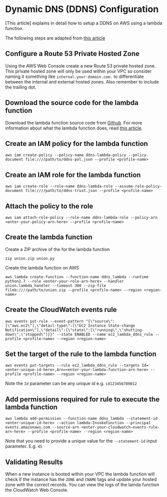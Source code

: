 # Dynamic DNS (DDNS) Configuration

[This article] explains in detail how to setup a DDNS on AWS using a lambda function.

The following steps are adapted from [this article](https://aws.amazon.com/blogs/compute/building-a-dynamic-dns-for-route-53-using-cloudwatch-events-and-lambda/)

## Configure a Route 53 Private Hosted Zone

Using the AWS Web Console create a new Route 53 private hosted zone. This private hosted zone will only be used within your VPC so consider naming it something like `internal.your-domain.com.` to differentiate between the internal and external hosted zones. Also remember to include the trailing dot.

## Download the source code for the lambda function

Download the lambda function source code from [Github](https://github.com/awslabs/aws-lambda-ddns-function). For more information about what the lambda function does, read [this article](https://aws.amazon.com/blogs/compute/building-a-dynamic-dns-for-route-53-using-cloudwatch-events-and-lambda/).

## Create an IAM policy for the lambda function

```
aws iam create-policy --policy-name ddns-lambda-policy --policy-document file:////path/to/ddns-pol.json --profile <profile-name>
```

## Create an IAM role for the lambda function

```
aws iam create-role --role-name ddns-lambda-role --assume-role-policy-document file:////path/to/ddns-trust.json --profile <profile-name>
```

## Attach the policy to the role

```
aws iam attach-role-policy --role-name ddns-lambda-role --policy-arn <enter-your-policy-arn-here> --profile <profile-name>
```

## Create the lambda function

Create a ZIP archive of the for the lambda function

```
zip union.zip union.py
```

Create the lambda function on AWS

```
aws lambda create-function --function-name ddns_lambda --runtime python2.7 --role <enter-your-role-arn-here> --handler union.lambda_handler --timeout 300 --zip-file fileb:////path/to/union.zip --profile <profile-name> --region <region-name>
```

## Create the CloudWatch events rule

```
aws events put-rule --event-pattern "{\"source\":[\"aws.ec2\"],\"detail-type\":[\"EC2 Instance State-change Notification\"],\"detail\":{\"state\":[\"running\",\"shutting-down\",\"stopped\"]}}" --state ENABLED --name ec2_lambda_ddns_rule --profile <profile-name> --region <region-name>
```

## Set the target of the rule to the lambda function

```
aws events put-targets --rule ec2_lambda_ddns_rule --targets Id=<enter-unique-id-here>,Arn=<enter-your-lambda-function-arn-here> --profile <profile-name> --region <region-name>
```

Note the `Id` parameter can be any unique id e.g. `id123456789012`

## Add permissions required for rule to execute the lambda function

```
aws lambda add-permission --function-name ddns_lambda --statement-id <enter-unique-id-here> --action lambda:InvokeFunction --principal events.amazonaws.com --source-arn <enter-your-cloudwatch-events-rule-arn-here> --profile <profile-name> --region <region-name>
```

Note that you need to provide a unique value for the `--statement-id` input parameter. E.g. `45`

## Validating Results

When a new instance is booted within your VPC the lambda function will check if the instance has the `ZONE` and `CNAME` tags and update your hosted zone with the correct records. You can view the logs of the lamda function the CloudWatch Web Console.

